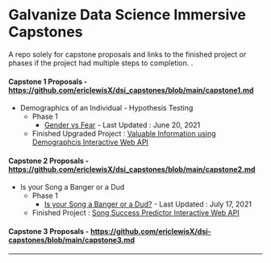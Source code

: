 # Galvanize Data Science Immersive Capstones
A repo solely for capstone proposals and links to the finished project or phases if the project had multiple steps to completion. .

#### Capstone 1 Proposals - https://github.com/ericlewisX/dsi_capstones/blob/main/capstone1.md

  - Demographics of an Individual - Hypothesis Testing 
    - Phase 1
      - [Gender vs Fear](https://github.com/ericlewisX/gender-vs-fear) - Last Updated : June 20, 2021
    - Finished Upgraded Project : [Valuable Information using Demographcis Interactive Web API](pass)


#### Capstone 2 Proposals - https://github.com/ericlewisX/dsi_capstones/blob/main/capstone2.md

  - Is your Song a Banger or a Dud 
    - Phase 1
      - [Is your Song a Banger or a Dud?](https://github.com/ericlewisX/is-your-song-a-banger-or-a-dud) - Last Updated : July 17, 2021
    - Finished Project : [Song Success Predictor Interactive Web API](pass)

#### Capstone 3 Proposals - https://github.com/ericlewisX/dsi-capstones/blob/main/capstone3.md

---


